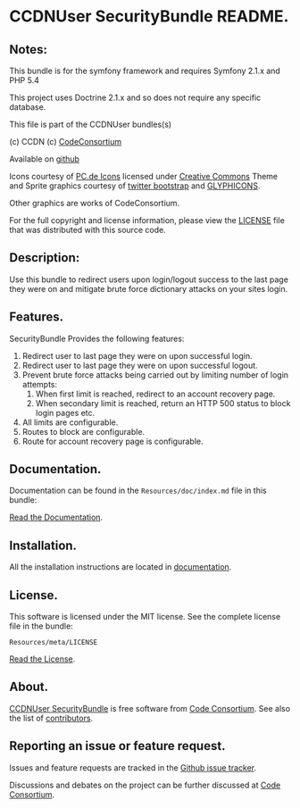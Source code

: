 CCDNUser SecurityBundle README.
===============================


## Notes:  
  
This bundle is for the symfony framework and requires Symfony 2.1.x and PHP 5.4
  
This project uses Doctrine 2.1.x and so does not require any specific database.
  

This file is part of the CCDNUser bundles(s)

(c) CCDN (c) [CodeConsortium](http://www.codeconsortium.com/)

Available on [github](http://www.github.com/codeconsortium/)

Icons courtesy of [PC.de Icons](http://pc.de/icons/) licensed under [Creative Commons](http://creativecommons.org/licenses/by/3.0/)
Theme and Sprite graphics courtesy of [twitter bootstrap](http://twitter.github.com/bootstrap/index.html) and [GLYPHICONS](http://glyphicons.com/).

Other graphics are works of CodeConsortium.

For the full copyright and license information, please view the [LICENSE](http://github.com/codeconsortium/CCDNUserSecurity/blob/master/Resources/meta/LICENSE) file that was distributed with this source code.

## Description:

Use this bundle to redirect users upon login/logout success to the last page they were on and mitigate brute force dictionary attacks on your sites login.

## Features.

SecurityBundle Provides the following features:

1. Redirect user to last page they were on upon successful login.
2. Redirect user to last page they were on upon successful logout.
3. Prevent brute force attacks being carried out by limiting number of login attempts:
	1. When first limit is reached, redirect to an account recovery page.
	2. When secondary limit is reached, return an HTTP 500 status to block login pages etc.
4. All limits are configurable.
5. Routes to block are configurable.
6. Route for account recovery page is configurable.

## Documentation.

Documentation can be found in the `Resources/doc/index.md` file in this bundle:

[Read the Documentation](http://github.com/codeconsortium/CCDNUserSecurityBundle/blob/master/Resources/doc/index.md).

## Installation.

All the installation instructions are located in [documentation](http://github.com/codeconsortium/CCDNUserSecurityBundle/blob/master/Resources/doc/install.md).

## License.

This software is licensed under the MIT license. See the complete license file in the bundle:

	Resources/meta/LICENSE

[Read the License](http://github.com/codeconsortium/CCDNUserSecurity/blob/master/Resources/meta/LICENSE).

## About.

[CCDNUser SecurityBundle](http://github.com/codeconsortium/CCDNUserSecurityBundle) is free software from [Code Consortium](http://www.codeconsortium.com). 
See also the list of [contributors](http://github.com/codeconsortium/CCDNUserSecurityBundle/contributors).

## Reporting an issue or feature request.

Issues and feature requests are tracked in the [Github issue tracker](http://github.com/codeconsortium/CCDNUserSecurityBundle/issues).

Discussions and debates on the project can be further discussed at [Code Consortium](http://www.codeconsortium.com).
